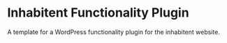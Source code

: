 # Inhabitent Functionality Plugin

A template for a WordPress functionality plugin for the inhabitent website.
